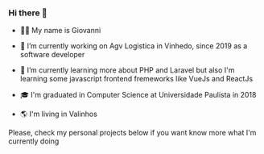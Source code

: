 ### Hi there 👋

- 👨‍💻 My name is Giovanni

- 🔭 I’m currently working on Agv Logistica in Vinhedo, since 2019 as a software developer

- 🌱 I’m currently learning more about PHP and Laravel but also I'm learning some javascript frontend fremeworks like VueJs and ReactJs

- 🎓 I'm graduated in Computer Science at Universidade Paulista in 2018 

- 🌎 I'm living in Valinhos


Please, check my personal projects below if you want know more what I'm currently doing

